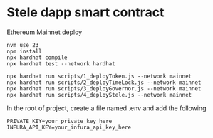 # Stele dapp smart contract

Ethereum Mainnet deploy

```shell
nvm use 23
npm install
npx hardhat compile
npx hardhat test --network hardhat

npx hardhat run scripts/1_deployToken.js --network mainnet
npx hardhat run scripts/2_deployTimeLock.js --network mainnet
npx hardhat run scripts/3_deployGovernor.js --network mainnet
npx hardhat run scripts/4_deployStele.js --network mainnet
```

In the root of project, create a file named .env and add the following
```shell
PRIVATE_KEY=your_private_key_here
INFURA_API_KEY=your_infura_api_key_here
```
